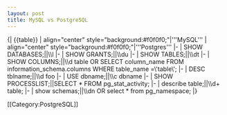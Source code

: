 ```yaml
---
layout: post 
title: MySQL vs PostgreSQL
---
```


{| {{table}}
| align="center" style="background:#f0f0f0;"|'''MySQL'''
| align="center" style="background:#f0f0f0;"|'''Postgres'''
|-
| SHOW DATABASES;||\\\\l
|-
| SHOW GRANTS;||\\\\du
|-
| SHOW TABLES;||\\\\dt
|-
| SHOW COLUMNS;||\\\\d table OR SELECT column_name FROM information_schema.columns WHERE table_name =\\'table\\';
|-
| DESC tblname;||\\\\d foo
|-
| USE dbname;||\\\\c dbname
|-
| SHOW PROCESSLIST;||SELECT * FROM pg_stat_activity;
|-
| describe table;||\\\\d+ table;
|-
| show schemas;||\\\\dn OR select * from pg_namespace;
|}

[[Category:PostgreSQL]]
